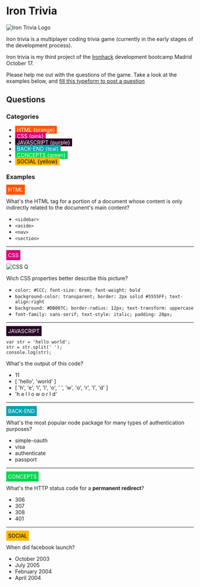 # Iron Trivia

![Iron Trivia Logo](https://i.imgur.com/k6NDOuC.png)

Iron trivia is a multiplayer coding trivia game (currently in the early stages of the development process).

Iron trivia is my third project of the [Ironhack](https://www.ironhack.com) development bootcamp Madrid October 17.

Please help me out with the questions of the game. Take a look at the examples below, and [fill this typeform to post a question](https://abrahamcastro.typeform.com/to/z6TH3k)

## Questions

### Categories

+ <span style="background-color:#FF5503;color:white;padding:2px 5px">HTML {orange}</span>
+ <span style="background-color:#DB007C;color:white;padding:2px 5px">CSS {pink}</span>
+ <span style="background-color:#290224;color:white;padding:2px 5px">JAVASCRIPT {purple}</span>
+ <span style="background-color:#00A2B3;color:white;padding:2px 5px">BACK-END {teal}</span>
+ <span style="background-color:#00D64E;color:white;padding:2px 5px">CONCEPTS {green}</span>
+ <span style="background-color:#FFB803; color:black;padding:2px 5px">SOCIAL {yellow}</span>

### Examples

<span style="background-color:#FF5503;color:white;padding:5px">HTML</span>

What's the HTML tag for a portion of a document whose content is only indirectly related to the document's main content?

+ `<sidebar>`
+ `<aside>`
+ `<nav>`
+ `<section>`

---

<span style="background-color:#DB007C;color:white;padding:5px">CSS</span>

![CSS Q](https://i.imgur.com/IVBB1wX.png)

Wich CSS properties better describe this picture?

+ `color: #CCC; font-size: 6rem; font-weight: bold`
+ `background-color: transparent; border: 2px solid #5555FF; text-align:right`
+ `background: #DB007C; border-radius: 12px; text-transform: uppercase`
+ `font-family: sans-serif; text-style: italic; padding: 20px;`

---

<span style="background-color:#290224;color:white;padding:5px">JAVASCRIPT</span>

```
var str = 'hello world';
str = str.split(' ');
console.log(str);
```

What's the output of this code?

+ 11
+ [ 'hello', 'world' ]
+ [ 'h', 'e', 'l', 'l', 'o', ' ', 'w', 'o', 'r', 'l', 'd' ]
+ 'h e l l o   w o r l d'

---

<span style="background-color:#00A2B3;color:white;padding:5px">BACK-END</span>

What's the most popular node package for many types of authentication purposes?

+ simple-oauth
+ visa
+ authenticate
+ passport

---

<span style="background-color:#00D64E;color:white;padding:5px">CONCEPTS</span>

What's the HTTP status code for a **permanent redirect**?

+ 306
+ 307
+ 308
+ 401

---

<span style="background-color:#FFB803; color:black;padding:5px">SOCIAL</span>

When did facebook launch?

+ October 2003
+ July 2005
+ February 2004
+ April 2004
